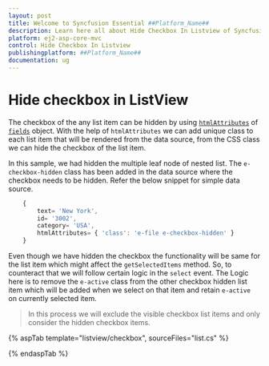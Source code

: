 ```yaml
---
layout: post
title: Welcome to Syncfusion Essential ##Platform_Name##
description: Learn here all about Hide Checkbox In Listview of Syncfusion Essential ##Platform_Name## widgets based on HTML5 and jQuery.
platform: ej2-asp-core-mvc
control: Hide Checkbox In Listview
publishingplatform: ##Platform_Name##
documentation: ug
---
```


# Hide checkbox in ListView

The checkbox of the any list item can be hidden by using
[`htmlAttributes`](https://ej2.syncfusion.com/documentation/api/list-view/#htmlattributes) of
[`fields`](https://ej2.syncfusion.com/documentation/api/list-view/#fields) object. With
the help of `htmlAttributes` we can add unique class to each list item that will be rendered from the data source, from
the CSS class we can hide the checkbox of the list item.

In this sample, we had hidden the multiple leaf node of nested list. The `e-checkbox-hidden` class has been added in the data
source where the checkbox needs to be hidden. Refer the below snippet for simple data source.

```typescript
    {
        text= 'New York',
        id= '3002',
        category= 'USA',
        htmlAttributes= { 'class': 'e-file e-checkbox-hidden' }
    }
```

Even though we have hidden the checkbox the functionality will be same for the list item which might affect the
`getSelectedItems` method. So, to counteract that we will follow certain logic in the `select` event. The Logic here is to
remove the `e-active` class from the other checkbox hidden list item which will be added when we select on that item and
retain `e-active` on currently selected item.

> In this process we will exclude the visible checkbox list items and only consider the hidden checkbox items.

{% aspTab template="listview/checkbox", sourceFiles="list.cs" %}

{% endaspTab %}